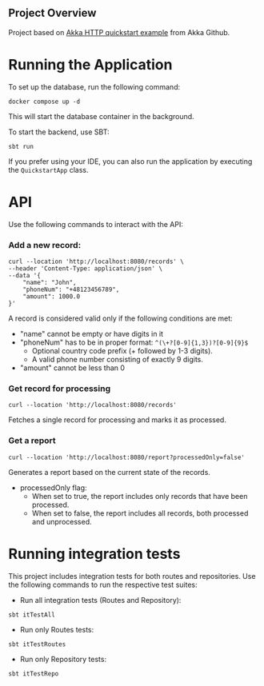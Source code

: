 ## Project Overview
Project based on [Akka HTTP quickstart example](https://github.com/akka/akka-http-quickstart-scala.g8) from Akka Github.

# Running the Application

To set up the database, run the following command:
```shell
docker compose up -d
```
This will start the database container in the background.

To start the backend, use SBT:
```shell
sbt run
```

If you prefer using your IDE, you can also run the application by executing the `QuickstartApp` class.

# API

Use the following commands to interact with the API:

### Add a new record:
```shell
curl --location 'http://localhost:8080/records' \
--header 'Content-Type: application/json' \
--data '{
    "name": "John",
    "phoneNum": "+48123456789",
    "amount": 1000.0
}'
```
A record is considered valid only if the following conditions are met:
- "name" cannot be empty or have digits in it
- "phoneNum" has to be in proper format: `^(\+?[0-9]{1,3})?[0-9]{9}$`
  * Optional country code prefix (+ followed by 1-3 digits).
  * A valid phone number consisting of exactly 9 digits.
- "amount" cannot be less than 0

### Get record for processing
```shell
curl --location 'http://localhost:8080/records'
```
Fetches a single record for processing and marks it as processed.

### Get a report
```shell
curl --location 'http://localhost:8080/report?processedOnly=false'
```
Generates a report based on the current state of the records. 
- processedOnly flag:
  * When set to true, the report includes only records that have been processed.
  * When set to false, the report includes all records, both processed and unprocessed.

# Running integration tests
This project includes integration tests for both routes and repositories. Use the following commands to run the respective test suites:

- Run all integration tests (Routes and Repository):
```shell
sbt itTestAll
```
- Run only Routes tests:
```shell
sbt itTestRoutes
```
- Run only Repository tests:
```shell
sbt itTestRepo
```
